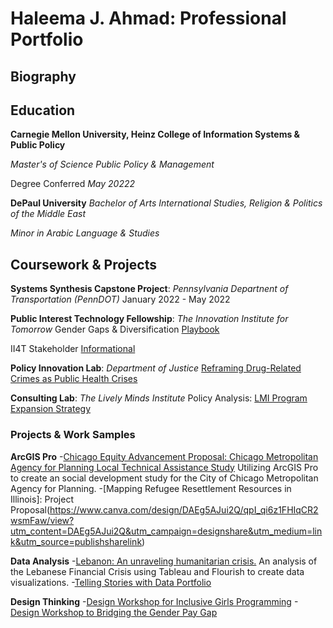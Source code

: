 # Haleema J. Ahmad: Professional Portfolio

## Biography


## Education
**Carnegie Mellon University, Heinz College of Information Systems & Public Policy**

*Master's of Science Public Policy & Management*

Degree Conferred *May 20222*

**DePaul University**
*Bachelor of Arts International Studies, Religion & Politics of the Middle East*

*Minor in Arabic Language & Studies*


## Coursework & Projects
**Systems Synthesis Capstone Project**: *Pennsylvania Departnent of Transportation (PennDOT)*
January 2022 - May 2022

**Public Interest Technology Fellowship**: *The Innovation Institute for Tomorrow*
Gender Gaps & Diversification [Playbook](https://www.canva.com/design/DAEmkS9BtuU/fgV_YuALYy16GBwVhZw16Q/view?utm_content=DAEmkS9BtuU&utm_campaign=designshare&utm_medium=link&utm_source=publishsharelink)

II4T Stakeholder [Informational](https://www.canva.com/design/DAEg5AJui2Q/qpI_qi6z1FHIqCR2wsmFaw/view?utm_content=DAEg5AJui2Q&utm_campaign=designshare&utm_medium=link&utm_source=publishsharelink)

**Policy Innovation Lab**: *Department of Justice*
[Reframing Drug-Related Crimes as Public Health Crises](https://www.canva.com/design/DAE9pDxPhSU/uiR_tbEvqxWpDuQEg-FwWA/view?utm_content=DAE9pDxPhSU&utm_campaign=designshare&utm_medium=link&utm_source=publishsharelink)

**Consulting Lab**: *The Lively Minds Institute*
Policy Analysis: [LMI Program Expansion Strategy](https://www.canva.com/design/DAEePWJKlbk/3zfYhG0ZDSA0tHYDz3w5gw/view?utm_content=DAEePWJKlbk&utm_campaign=designshare&utm_medium=link&utm_source=publishsharelink)

### Projects & Work Samples

**ArcGIS Pro** 
-[Chicago Equity Advancement Proposal: Chicago Metropolitan Agency for Planning Local Technical Assistance Study](https://storymaps.arcgis.com/stories/63bbe67bea0541bd80379f3723d3b74a)
Utilizing ArcGIS Pro to create an social development study for the City of Chicago Metropolitan Agency for Planning. 
-[Mapping Refugee Resettlement Resources in Illinois]: Project Proposal(https://www.canva.com/design/DAEg5AJui2Q/qpI_qi6z1FHIqCR2wsmFaw/view?utm_content=DAEg5AJui2Q&utm_campaign=designshare&utm_medium=link&utm_source=publishsharelink)


**Data Analysis**
-[Lebanon: An unraveling humanitarian crisis.](https://preview.shorthand.com/GTJGVgN8AGG8TgSj)
An analysis of the Lebanese Financial Crisis using Tableau and Flourish to create data visualizations. 
-[Telling Stories with Data Portfolio](https://haleemaahmad.github.io/Telling-Stories-w-Data/)


**Design Thinking** 
-[Design Workshop for Inclusive Girls Programming](https://www.canva.com/design/DAEg5AJui2Q/qpI_qi6z1FHIqCR2wsmFaw/view?utm_content=DAEg5AJui2Q&utm_campaign=designshare&utm_medium=link&utm_source=publishsharelink)
-[Design Workshop to Bridging the Gender Pay Gap](https://www.canva.com/design/DAEg5AJui2Q/qpI_qi6z1FHIqCR2wsmFaw/view?utm_content=DAEg5AJui2Q&utm_campaign=designshare&utm_medium=link&utm_source=publishsharelink)
